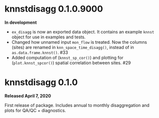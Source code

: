 # knnstdisagg 0.1.0.9000

**In development**

* `ex_disagg` is now an exported data object. It contains an example `knnst` object for use in examples and tests.
* Changed how unnamed input `mon_flow` is treated. Now the columns (sites) are renamed in `knn_space_time_disagg()`, instead of in `as.data.frame.knnst()`. #33
* Added computation of (`knnst_sp_cor()`) and plotting for (`plot.knnst_spcor()`) spatial correlation between sites. #29

# knnstdisagg 0.1.0

**Released April 7, 2020**

First release of package. Includes annual to monthly disaggregation and plots for QA/QC + diagnostics.
